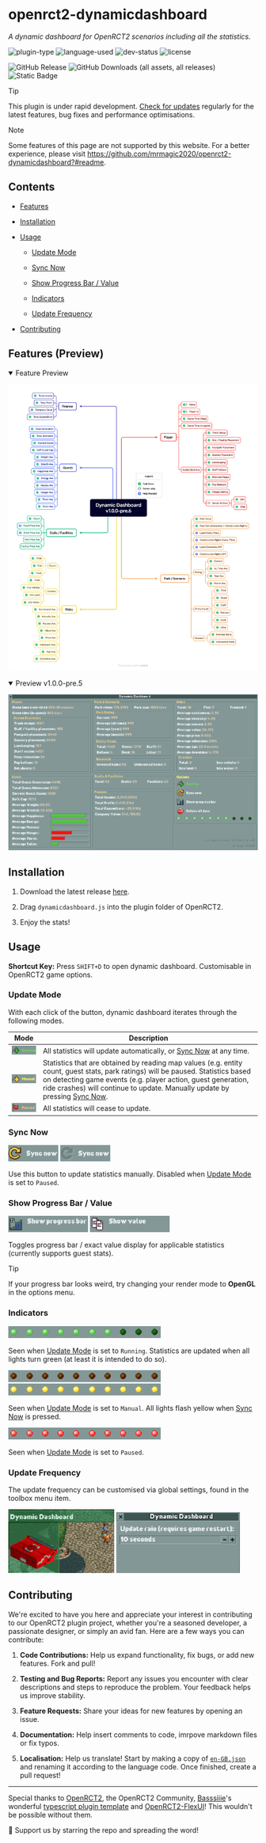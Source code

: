 # openrct2-dynamicdashboard

_A dynamic dashboard for OpenRCT2 scenarios including all the statistics._

![plugin-type](https://img.shields.io/badge/type-intransient-important?style=flat-square)
![language-used](https://img.shields.io/badge/language-Typescript-3178C6?style=flat-square)
![dev-status](https://img.shields.io/badge/status-developing-inactive?style=flat-square)
![license](https://img.shields.io/github/license/mrmagic2020/openrct2-remotehandymen?color=informational&style=flat-square)

![GitHub Release](https://img.shields.io/github/v/release/mrmagic2020/openrct2-dynamicdashboard?include_prereleases&style=flat-square)
![GitHub Downloads (all assets, all releases)](https://img.shields.io/github/downloads/mrmagic2020/openrct2-dynamicdashboard/total?style=flat-square)
![Static Badge](https://img.shields.io/badge/Contributions-Welcome-%23EA4AAA?style=flat-square&logo=githubsponsors)

> [!TIP]
> This plugin is under rapid development. [Check for updates](https://github.com/mrmagic2020/openrct2-dynamicdashboard/releases/latest) regularly for the latest features, bug fixes and performance optimisations.

> [!NOTE]
> Some features of this page are not supported by this website. For a better experience, please visit https://github.com/mrmagic2020/openrct2-dynamicdashboard?#readme.

## Contents

- [Features](#features-preview)

- [Installation](#installation)

- [Usage](#usage)

  - [Update Mode](#update-mode)

  - [Sync Now](#sync-now)

  - [Show Progress Bar / Value](#show-progress-bar--value)

  - [Indicators](#indicators)

  - [Update Frequency](#update-frequency)

- [Contributing](#contributing)

## Features (Preview)

<details open>
<summary>Feature Preview</summary>

![feature-preview](https://github.com/mrmagic2020/openrct2-dynamicdashboard/blob/develop/Assets/Dashboard%20Structure.png?raw=true)

</details>

<details open>
<summary>Preview v1.0.0-pre.5</summary>

![screenshot](https://github.com/mrmagic2020/openrct2-dynamicdashboard/blob/develop/Assets/dynamic_dashboard.png?raw=true)

</details>

## Installation

1. Download the latest release [here](https://github.com/mrmagic2020/openrct2-dynamicdashboard/releases/latest).

2. Drag `dynamicdashboard.js` into the plugin folder of OpenRCT2.

3. Enjoy the stats!

## Usage

**Shortcut Key:** Press `SHIFT+D` to open dynamic dashboard. Customisable in OpenRCT2 game options.

### Update Mode

With each click of the button, dynamic dashboard iterates through the following modes.

| Mode                                                                                                                        | Description                                                                                                                                                                                                                                                                                  |
| --------------------------------------------------------------------------------------------------------------------------- | -------------------------------------------------------------------------------------------------------------------------------------------------------------------------------------------------------------------------------------------------------------------------------------------- |
| ![update_running](https://github.com/mrmagic2020/openrct2-dynamicdashboard/blob/develop/Assets/update_running.png?raw=true) | All statistics will update automatically, or [Sync Now](#sync-now) at any time.                                                                                                                                                                                                              |
| ![update_manual](https://github.com/mrmagic2020/openrct2-dynamicdashboard/blob/develop/Assets/update_manual.png?raw=true)   | Statistics that are obtained by reading map values (e.g. entity count, guest stats, park ratings) will be paused. Statistics based on detecting game events (e.g. player action, guest generation, ride crashes) will continue to update. Manually update by pressing [Sync Now](#sync-now). |
| ![update_paused](https://github.com/mrmagic2020/openrct2-dynamicdashboard/blob/develop/Assets/update_paused.png?raw=true)   | All statistics will cease to update.                                                                                                                                                                                                                                                         |

### Sync Now

![sync_now_enabled](https://github.com/mrmagic2020/openrct2-dynamicdashboard/blob/develop/Assets/sync_now_enabled.png?raw=true)
![sync_now_disabled](https://github.com/mrmagic2020/openrct2-dynamicdashboard/blob/develop/Assets/sync_now_disabled.png?raw=true)

Use this button to update statistics manually. Disabled when [Update Mode](#update-mode) is set to `Paused`.

### Show Progress Bar / Value

![show_progressbar](https://github.com/mrmagic2020/openrct2-dynamicdashboard/blob/develop/Assets/show_progressbar.png?raw=true)
![show_value](https://github.com/mrmagic2020/openrct2-dynamicdashboard/blob/develop/Assets/show_value.png?raw=true)

Toggles progress bar / exact value display for applicable statistics (currently supports guest stats).

> [!TIP]
> If your progress bar looks weird, try changing your render mode to **OpenGL** in the options menu.

### Indicators

![indicators_running](https://github.com/mrmagic2020/openrct2-dynamicdashboard/blob/develop/Assets/indicators_running.png?raw=true)

Seen when [Update Mode](#update-mode) is set to `Running`. Statistics are updated when all lights turn green (at least it is intended to do so).

![indicators_manual_idle](https://github.com/mrmagic2020/openrct2-dynamicdashboard/blob/develop/Assets/indicators_manual_idle.png?raw=trueg)
![indicators_manual_activated](https://github.com/mrmagic2020/openrct2-dynamicdashboard/blob/develop/Assets/indicators_manual_activated.png?raw=true)

Seen when [Update Mode](#update-mode) is set to `Manual`. All lights flash yellow when [Sync Now](#sync-now) is pressed.

![indicator_paused](https://github.com/mrmagic2020/openrct2-dynamicdashboard/blob/develop/Assets/indicator_paused.png?raw=true)

Seen when [Update Mode](#update-mode) is set to `Paused`.

### Update Frequency

The update frequency can be customised via global settings, found in the toolbox menu item.

![toolbox_menu_item](https://github.com/mrmagic2020/openrct2-dynamicdashboard/blob/develop/Assets/toolbox_menu_item.png?raw=true)
![toolbox_menu](https://github.com/mrmagic2020/openrct2-dynamicdashboard/blob/develop/Assets/toolbox_menu.png?raw=true)

## Contributing

We're excited to have you here and appreciate your interest in contributing to our OpenRCT2 plugin project, whether you're a seasoned developer, a passionate designer, or simply an avid fan. Here are a few ways you can contribute:

1. **Code Contributions:** Help us expand functionality, fix bugs, or add new features. Fork and pull!

2. **Testing and Bug Reports:** Report any issues you encounter with clear descriptions and steps to reproduce the problem. Your feedback helps us improve stability.

3. **Feature Requests:** Share your ideas for new features by opening an issue.

4. **Documentation:** Help insert comments to code, imrpove markdown files or fix typos.

5. **Localisation:** Help us translate! Start by making a copy of [`en-GB.json`](https://github.com/mrmagic2020/openrct2-dynamicdashboard/blob/develop/src/languages/locale/en-GB.json) and renaming it according to the language code. Once finished, create a pull request!

---

Special thanks to [OpenRCT2](https://openrct2.org), the OpenRCT2 Community, [Basssiiie](https://github.com/Basssiiie)'s wonderful [typescript plugin template](https://github.com/Basssiiie/OpenRCT2-Simple-Typescript-Template) and [OpenRCT2-FlexUI](https://github.com/Basssiiie/OpenRCT2-FlexUI)! This wouldn't be possible without them.

🌟 Support us by starring the repo and spreading the word!
